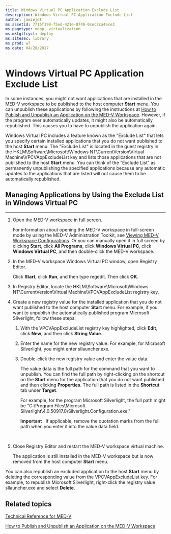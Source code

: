 ```yaml
---
title: Windows Virtual PC Application Exclude List
description: Windows Virtual PC Application Exclude List
author: jamiejdt
ms.assetid: 7715f198-f5ed-421e-8740-0cec2ca4ece3
ms.pagetype: mdop, virtualization
ms.mktglfcycl: deploy
ms.sitesec: library
ms.prod: w7
ms.date: 04/28/2017
---
```



# Windows Virtual PC Application Exclude List


In some instances, you might not want applications that are installed in the MED-V workspace to be published to the host computer **Start** menu. You can unpublish these applications by following the instructions at [How to Publish and Unpublish an Application on the MED-V Workspace](how-to-publish-and-unpublish-an-application-on-the-med-v-workspace.md). However, if the program ever automatically updates, it might also be automatically republished. This causes you to have to unpublish the application again.

Windows Virtual PC includes a feature known as the "Exclude List" that lets you specify certain installed applications that you do not want published to the host **Start** menu. The "Exclude List" is located in the guest registry in the HKLM\\Software\\Microsoft\\Windows NT\\CurrentVersion\\Virtual Machine\\VPCVAppExcludeList key and lists those applications that are not published to the host **Start** menu. You can think of the “Exclude List” as permanently unpublishing the specified applications because any automatic updates to the applications that are listed will not cause them to be automatically republished.

## Managing Applications by Using the Exclude List in Windows Virtual PC


****

1.  Open the MED-V workspace in full screen.

    For information about opening the MED-V workspace in full-screen mode by using the MED-V Administration Toolkit, see [Viewing MED-V Workspace Configurations](viewing-med-v-workspace-configurations.md#bkmk-fullscreen). Or you can manually open it in full screen by clicking **Start**, click **All Programs**, click **Windows Virtual PC**, click **Windows Virtual PC**, and then double-click the MED-V workspace.

2.  In the MED-V workspace Windows Virtual PC window, open Registry Editor.

    Click **Start**, click **Run**, and then type regedit. Then click **OK**.

3.  In Registry Editor, locate the HKLM\\Software\\Microsoft\\Windows NT\\CurrentVersion\\Virtual Machine\\VPCVAppExcludeList registry key.

4.  Create a new registry value for the installed application that you do not want published to the host computer **Start** menu. For example, if you want to unpublish the automatically published program Microsoft Silverlight, follow these steps:

    1.  With the VPCVAppExcludeList registry key highlighted, click **Edit**, click **New**, and then click **String Value**.

    2.  Enter the name for the new registry value. For example, for Microsoft Silverlight, you might enter sllauncher.exe.

    3.  Double-click the new registry value and enter the value data.

        The value data is the full path for the command that you want to unpublish. You can find the full path by right-clicking on the shortcut on the **Start** menu for the application that you do not want published and then clicking **Properties**. The full path is listed in the **Shortcut** tab under **Target**.

        For example, for the program Microsoft Silverlight, the full path might be "C:\\Program Files\\Microsoft Silverlight\\4.0.50917.0\\Silverlight.Configuration.exe."

        **Important**  
        If applicable, remove the quotation marks from the full path when you enter it into the value data field.

         

5.  Close Registry Editor and restart the MED-V workspace virtual machine.

    The application is still installed in the MED-V workspace but is now removed from the host computer **Start** menu.

You can also republish an excluded application to the host **Start** menu by deleting the corresponding value from the VPCVAppExcludeList key. For example, to republish Microsoft Silverlight, right-click the registry value sllauncher.exe and select **Delete**.

## Related topics


[Technical Reference for MED-V](technical-reference-for-med-v.md)

[How to Publish and Unpublish an Application on the MED-V Workspace](how-to-publish-and-unpublish-an-application-on-the-med-v-workspace.md)

 

 





